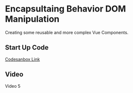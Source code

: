 # Encapsultaing Behavior DOM Manipulation

Creating some reusable and more complex Vue Components.

## Start Up Code

[Codesanbox Link](https://codesandbox.io/s/z0mx3w9km?from-embed)

## Video

Video 5
